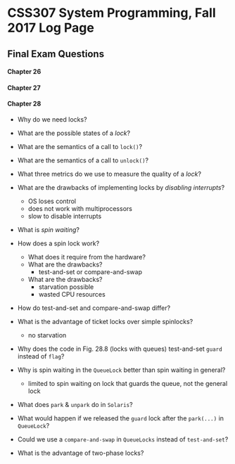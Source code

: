 # CSS307 System Programming, Fall 2017 Log Page

## Final Exam Questions

#### Chapter 26

#### Chapter 27

#### Chapter 28

* Why do we need locks?
* What are the possible states of a _lock_?
* What are the semantics of a call to `lock()`?
* What are the semantics of a call to `unlock()`?
* What three metrics do we use to measure the quality of a _lock_?
* What are the drawbacks of implementing locks by _disabling interrupts_?
  * OS loses control
  * does not work with multiprocessors
  * slow to disable interrupts

* What is _spin waiting_?

* How does a spin lock work?
  * What does it require from the hardware?
  * What are the drawbacks?
    * test-and-set or compare-and-swap
  * What are the drawbacks?
    * starvation possible
    * wasted CPU resources
* How do test-and-set and compare-and-swap differ?
* What is the advantage of ticket locks over simple spinlocks?
  * no starvation
  
* Why does the code in Fig. 28.8 (locks with queues) test-and-set `guard` instead of `flag`?
* Why is spin waiting in the `QueueLock` better than spin waiting in general?
  * limited to spin waiting on lock that guards the queue, not the general lock
* What does `park` & `unpark` do in `Solaris`?
* What would happen if we released the `guard` lock after the `park(...)` in `QueueLock`?
* Could we use a `compare-and-swap` in `QueueLocks` instead of `test-and-set`?
* What is the advantage of two-phase locks?
